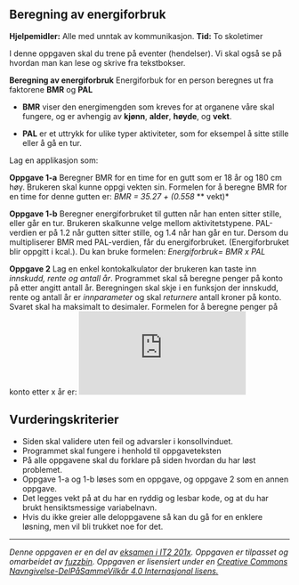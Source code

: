 Beregning av energiforbruk
--------------------------

**Hjelpemidler:** Alle med unntak av kommunikasjon.
**Tid:** To skoletimer

I denne oppgaven skal du trene på eventer (hendelser). Vi skal også se på hvordan man kan lese og skrive fra tekstbokser.

**Beregning av energiforbruk**
Energiforbuk for en person beregnes ut fra faktorene **BMR** og **PAL**

* **BMR** viser den energimengden som kreves for at organene våre skal fungere, og er avhengig av __kjønn__, __alder__, __høyde__, og __vekt__.

* **PAL** er et uttrykk for ulike typer aktiviteter, som for eksempel å sitte stille eller å gå en tur.

Lag en applikasjon som:

**Oppgave 1-a**
Beregner BMR for en time for en gutt som er 18 år og 180 cm høy. Brukeren skal kunne oppgi vekten sin. Formelen for å beregne BMR for en time for denne gutten er: *BMR = 35.27 + (0.558* ** vekt)*

**Oppgave 1-b**
Beregner energiforbruket til gutten når han enten sitter stille, eller går en tur. Brukeren skalkunne velge mellom aktivitetstypene. PAL-verdien er på 1.2 når gutten sitter stille, og 1.4 når han går en tur. Dersom du multipliserer BMR med PAL-verdien, får du energiforbruket. (Energiforbruket blir oppgitt i kcal.). Du kan bruke formelen: *Energiforbruk= BMR x PAL*


**Oppgave 2**
Lag en enkel kontokalkulator der brukeren kan taste inn *innskudd, rente og antall år*. Programmet skal så beregne penger på konto på etter angitt antall år. Beregningen skal skje i en funksjon der innskudd, rente og antall år er *innparameter* og skal *returnere* antall kroner på konto. Svaret skal ha maksimalt to desimaler. Formelen for å beregne penger på konto etter x år er: ![equation](http://www.sciweavers.org/tex2img.php?eq=innskudd%20%5Ccdot%20vekstfaktor%5Ex&bc=White&fc=Black&im=jpg&fs=12&ff=arev&edit=0)

Vurderingskriterier
-------------------
* Siden skal validere uten feil og advarsler i konsollvinduet.
* Programmet skal fungere i henhold til oppgaveteksten
* På alle oppgavene skal du forklare på siden hvordan du har løst problemet.
* Oppgave 1-a og 1-b løses som en oppgave, og oppgave 2 som en annen oppgave.
* Det legges vekt på at du har en ryddig og lesbar kode, og at du har brukt hensiktsmessige variabelnavn.
* Hvis du ikke greier alle deloppgavene så kan du gå for en enklere løsning, men vil bli trukket noe for det.

---

_Denne oppgaven er en del av [eksamen i IT2 201x](http://www.udir.no). Oppgaven er tilpasset og omarbeidet av [fuzzbin](https://github.com/fuzzbin). Oppgaven er lisensiert under en [Creative Commons Navngivelse-DelPåSammeVilkår 4.0 Internasjonal lisens.](http://creativecommons.org/licenses/by-sa/4.0/)_
